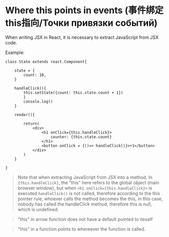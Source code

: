 # Where this points in events (事件绑定this指向/Точки привязки событий)
When writing JSX in React, it is necessary to extract JavaScript from JSX code.  

Example:  
```
class State extends react.Component{

    state = {
        count: 10,
    }
    
    handleClick(){
        this.setState({count: this.state.count + 1})
        }
        console.log()
    }

    render(){
       
        return(
            <div>
                <h1 onClick={this.handleClick}>
                    counter: {this.state.count}
                </h1>
                <button onClick = {()=> handleClick()}>+1</button>
            </div>
        )
    }

}
```
>Note that when extracting JavaScript from JSX into a method, In `{this.handleClick}`, the "this" here refers to the global object (main browser window), but when `<h1 onClick={this.handleClick}>` is executed `handleClick()` is not called, therefore according to the this pointer rule, whoever calls the method becomes the this, in this case, nobody has called the handleClick method, therefore this is null, which is undefined.  

>"this" in arrow function does not have a default pointed to iteself  
  
>"this" in a function points to whereever the function is called.
